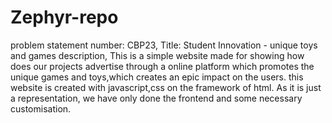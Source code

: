 # Zephyr-repo
problem statement number: CBP23, Title: Student Innovation - unique toys and games
description,
This is a simple website made for showing how does our projects advertise through a online platform which promotes the unique games and toys,which creates an epic impact on the users.
this website is created with javascript,css on the framework of html.
As it is just a representation, we have only done the frontend and some necessary customisation. 
